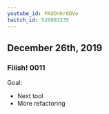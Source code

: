 ```yaml
---
youtube_id: FKdOnKr8DVo
twitch_id: 526993235
---
```


## December 26th, 2019
### Fiiish! 0011
Goal:
- Next tool
- More refactoring

